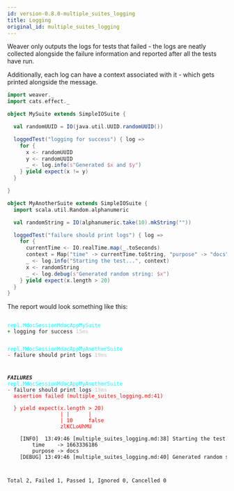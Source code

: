 ```yaml
---
id: version-0.8.0-multiple_suites_logging
title: Logging
original_id: multiple_suites_logging
---
```


Weaver only outputs the logs for tests that failed - the logs are neatly collected alongside the failure information and reported after all the tests have run.

Additionally, each log can have a context associated with it - which gets printed alongside the message.

```scala
import weaver._
import cats.effect._

object MySuite extends SimpleIOSuite {

  val randomUUID = IO(java.util.UUID.randomUUID())

  loggedTest("logging for success") { log =>
    for {
      x <- randomUUID
      y <- randomUUID
      _ <- log.info(s"Generated $x and $y")
    } yield expect(x != y)
  }

}

object MyAnotherSuite extends SimpleIOSuite {
  import scala.util.Random.alphanumeric

  val randomString = IO(alphanumeric.take(10).mkString(""))

  loggedTest("failure should print logs") { log =>
    for {
      currentTime <- IO.realTime.map(_.toSeconds)
      context = Map("time" -> currentTime.toString, "purpose" -> "docs")
      _ <- log.info("Starting the test...", context)
      x <- randomString
      _ <- log.debug(s"Generated random string: $x")
    } yield expect(x.length > 20)
  }
}
```

The report would look something like this:

<div class='terminal'><pre><code class = 'nohighlight'>
<span style='color: cyan'>repl.MdocSessionMdocAppMySuite</span>
<span style='color: green'>+&nbsp;</span>logging&nbsp;for&nbsp;success&nbsp;<span style='color: lightgray'><b>15ms</span></b>

<span style='color: cyan'>repl.MdocSessionMdocAppMyAnotherSuite</span>
<span style='color: red'>-&nbsp;</span>failure&nbsp;should&nbsp;print&nbsp;logs&nbsp;<span style='color: lightgray'><b>19ms</span></b>

<span style='color: red'>*************</span>FAILURES<span style='color: red'>*************</span>
<span style='color: cyan'>repl.MdocSessionMdocAppMyAnotherSuite</span>
<span style='color: red'>-&nbsp;</span>failure&nbsp;should&nbsp;print&nbsp;logs&nbsp;<span style='color: lightgray'><b>19ms</span></b><br /><span style='color: red'>&nbsp;&nbsp;assertion&nbsp;failed&nbsp;(multiple_suites_logging.md:41)<br /><br />&nbsp;&nbsp;}&nbsp;yield&nbsp;expect(x.length&nbsp;>&nbsp;20)<br />&nbsp;&nbsp;&nbsp;&nbsp;&nbsp;&nbsp;&nbsp;&nbsp;&nbsp;&nbsp;&nbsp;&nbsp;&nbsp;&nbsp;&nbsp;&nbsp;&nbsp;|&nbsp;|&nbsp;&nbsp;&nbsp;&nbsp;&nbsp;&nbsp;|<br />&nbsp;&nbsp;&nbsp;&nbsp;&nbsp;&nbsp;&nbsp;&nbsp;&nbsp;&nbsp;&nbsp;&nbsp;&nbsp;&nbsp;&nbsp;&nbsp;&nbsp;|&nbsp;10&nbsp;&nbsp;&nbsp;&nbsp;&nbsp;false<br />&nbsp;&nbsp;&nbsp;&nbsp;&nbsp;&nbsp;&nbsp;&nbsp;&nbsp;&nbsp;&nbsp;&nbsp;&nbsp;&nbsp;&nbsp;&nbsp;&nbsp;zlKCLoUhMU</span><br /><br />&nbsp;&nbsp;&nbsp;&nbsp;[INFO]&nbsp;&nbsp;13:49:46&nbsp;[multiple_suites_logging.md:38]&nbsp;Starting&nbsp;the&nbsp;test...<br />&nbsp;&nbsp;&nbsp;&nbsp;&nbsp;&nbsp;&nbsp;&nbsp;time&nbsp;&nbsp;&nbsp;&nbsp;->&nbsp;1663336186<br />&nbsp;&nbsp;&nbsp;&nbsp;&nbsp;&nbsp;&nbsp;&nbsp;purpose&nbsp;->&nbsp;docs<br />&nbsp;&nbsp;&nbsp;&nbsp;[DEBUG]&nbsp;13:49:46&nbsp;[multiple_suites_logging.md:40]&nbsp;Generated&nbsp;random&nbsp;string:&nbsp;zlKCLoUhMU

Total&nbsp;2,&nbsp;Failed&nbsp;1,&nbsp;Passed&nbsp;1,&nbsp;Ignored&nbsp;0,&nbsp;Cancelled&nbsp;0
</code></pre></div>
